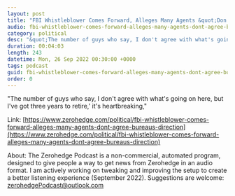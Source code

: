 ```yaml
---
layout: post
title: "FBI Whistleblower Comes Forward, Alleges Many Agents &quot;Don't Agree&quot; With Bureau's Direction"
audio: fbi-whistleblower-comes-forward-alleges-many-agents-dont-agree-bureaus-direction-0
category: political
desc: "&quot;The number of guys who say, I don't agree with what's going on here, but I've got three years to retire,' it's heartbreaking,&quot; "
duration: 00:04:03
length: 243
datetime: Mon, 26 Sep 2022 00:30:00 +0000
tags: podcast
guid: fbi-whistleblower-comes-forward-alleges-many-agents-dont-agree-bureaus-direction-0
order: 0
---
```

&quot;The number of guys who say, I don't agree with what's going on here, but I've got three years to retire,' it's heartbreaking,&quot; 

Link: [https://www.zerohedge.com/political/fbi-whistleblower-comes-forward-alleges-many-agents-dont-agree-bureaus-direction](https://www.zerohedge.com/political/fbi-whistleblower-comes-forward-alleges-many-agents-dont-agree-bureaus-direction)

About: The Zerohedge Podcast is a non-commercial, automated program, designed to give people a way to get news from Zerohedge in an audio format.  I am actively working on tweaking and improving the setup to create a better listening experience (September 2022).  Suggestions are welcome: [zerohedgePodcast@outlook.com](mailto:zerohedgePodcast@outlook.com)